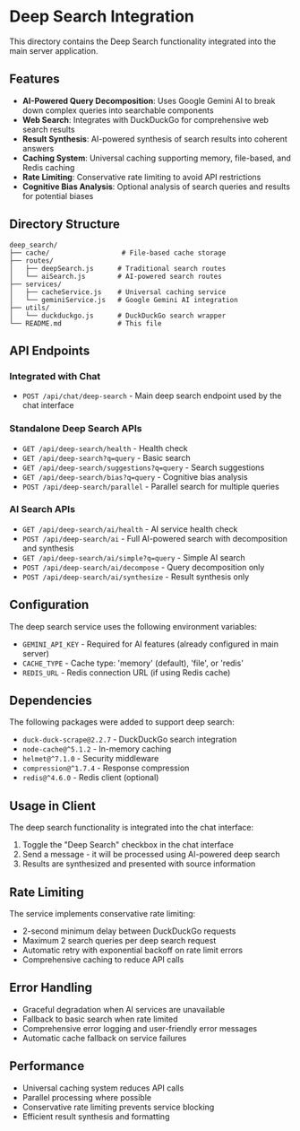 # Deep Search Integration

This directory contains the Deep Search functionality integrated into the main server application.

## Features

- **AI-Powered Query Decomposition**: Uses Google Gemini AI to break down complex queries into searchable components
- **Web Search**: Integrates with DuckDuckGo for comprehensive web search results
- **Result Synthesis**: AI-powered synthesis of search results into coherent answers
- **Caching System**: Universal caching supporting memory, file-based, and Redis caching
- **Rate Limiting**: Conservative rate limiting to avoid API restrictions
- **Cognitive Bias Analysis**: Optional analysis of search queries and results for potential biases

## Directory Structure

```
deep_search/
├── cache/                  # File-based cache storage
├── routes/
│   ├── deepSearch.js      # Traditional search routes
│   └── aiSearch.js        # AI-powered search routes
├── services/
│   ├── cacheService.js    # Universal caching service
│   └── geminiService.js   # Google Gemini AI integration
├── utils/
│   └── duckduckgo.js      # DuckDuckGo search wrapper
└── README.md              # This file
```

## API Endpoints

### Integrated with Chat
- `POST /api/chat/deep-search` - Main deep search endpoint used by the chat interface

### Standalone Deep Search APIs
- `GET /api/deep-search/health` - Health check
- `GET /api/deep-search?q=query` - Basic search
- `GET /api/deep-search/suggestions?q=query` - Search suggestions
- `GET /api/deep-search/bias?q=query` - Cognitive bias analysis
- `POST /api/deep-search/parallel` - Parallel search for multiple queries

### AI Search APIs
- `GET /api/deep-search/ai/health` - AI service health check
- `POST /api/deep-search/ai` - Full AI-powered search with decomposition and synthesis
- `GET /api/deep-search/ai/simple?q=query` - Simple AI search
- `POST /api/deep-search/ai/decompose` - Query decomposition only
- `POST /api/deep-search/ai/synthesize` - Result synthesis only

## Configuration

The deep search service uses the following environment variables:

- `GEMINI_API_KEY` - Required for AI features (already configured in main server)
- `CACHE_TYPE` - Cache type: 'memory' (default), 'file', or 'redis'
- `REDIS_URL` - Redis connection URL (if using Redis cache)

## Dependencies

The following packages were added to support deep search:
- `duck-duck-scrape@2.2.7` - DuckDuckGo search integration
- `node-cache@^5.1.2` - In-memory caching
- `helmet@^7.1.0` - Security middleware
- `compression@^1.7.4` - Response compression
- `redis@^4.6.0` - Redis client (optional)

## Usage in Client

The deep search functionality is integrated into the chat interface:

1. Toggle the "Deep Search" checkbox in the chat interface
2. Send a message - it will be processed using AI-powered deep search
3. Results are synthesized and presented with source information

## Rate Limiting

The service implements conservative rate limiting:
- 2-second minimum delay between DuckDuckGo requests
- Maximum 2 search queries per deep search request
- Automatic retry with exponential backoff on rate limit errors
- Comprehensive caching to reduce API calls

## Error Handling

- Graceful degradation when AI services are unavailable
- Fallback to basic search when rate limited
- Comprehensive error logging and user-friendly error messages
- Automatic cache fallback on service failures

## Performance

- Universal caching system reduces API calls
- Parallel processing where possible
- Conservative rate limiting prevents service blocking
- Efficient result synthesis and formatting
